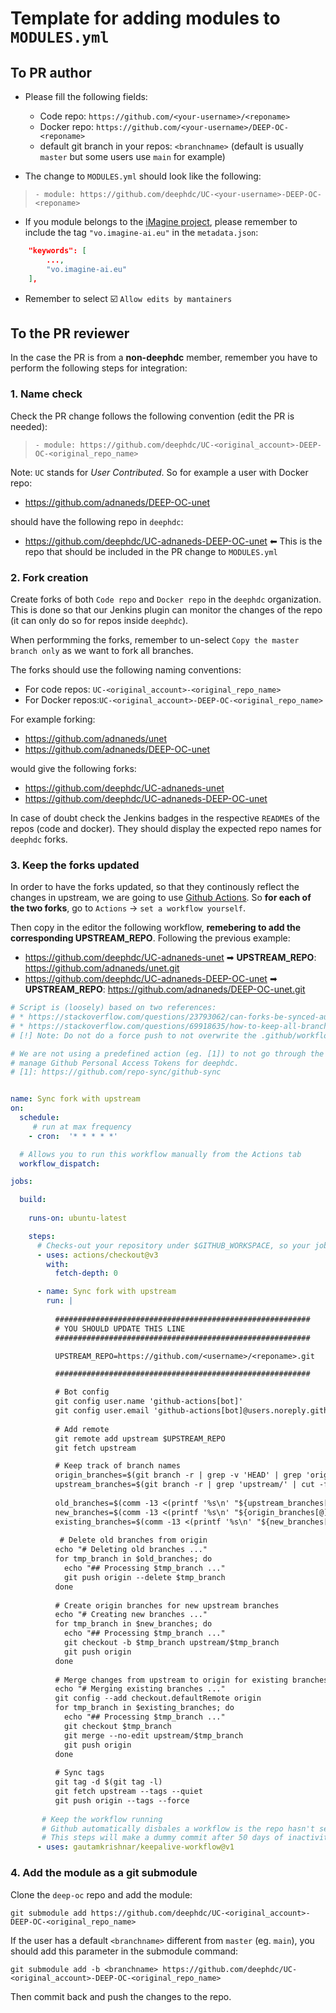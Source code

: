 # Template for adding modules to `MODULES.yml`


## To PR author

* Please fill the following fields:
  - Code repo: `https://github.com/<your-username>/<reponame>`
  - Docker repo: `https://github.com/<your-username>/DEEP-OC-<reponame>`
  - default git branch in your repos: `<branchname>` (default is usually `master` but some users use `main` for example) 

* The change to `MODULES.yml` should look like the following:
> `- module: https://github.com/deephdc/UC-<your-username>-DEEP-OC-<reponame>`

* If you module belongs to the [iMagine project](https://www.imagine-ai.eu/), please remember to include the tag `"vo.imagine-ai.eu"` in the `metadata.json`:
```json
    "keywords": [
        ...,
        "vo.imagine-ai.eu"
    ],
```

* Remember to select :ballot_box_with_check: `Allow edits by mantainers`


## To the PR reviewer
  
In the case the PR is from a **non-deephdc** member, remember you have to perform the following steps for integration:

### 1. Name check

Check the PR change follows the following convention (edit the PR is needed):

> `- module: https://github.com/deephdc/UC-<original_account>-DEEP-OC-<original_repo_name>`

Note: `UC` stands for _User Contributed_.
So for example a user with Docker repo:
- https://github.com/adnaneds/DEEP-OC-unet

should have the following repo in `deephdc`:
- https://github.com/deephdc/UC-adnaneds-DEEP-OC-unet ⬅ This is the repo that should be included in the PR change to `MODULES.yml`

### 2. Fork creation

Create forks of both `Code repo` and `Docker repo` in the `deephdc` organization. 
This is done so that our Jenkins plugin can monitor the changes of the repo (it can only do so for repos inside `deephdc`).

When performming the forks, remember to un-select `Copy the master branch only` as we want to fork all branches.

The forks should use the following naming conventions:
- For code repos: `UC-<original_account>-<original_repo_name>`
- For Docker repos:`UC-<original_account>-DEEP-OC-<original_repo_name>`

For example forking:
- https://github.com/adnaneds/unet
- https://github.com/adnaneds/DEEP-OC-unet

would give the following forks:
- https://github.com/deephdc/UC-adnaneds-unet
- https://github.com/deephdc/UC-adnaneds-DEEP-OC-unet

In case of doubt check the Jenkins badges in the respective `README`s of the repos (code and docker). They should display the expected repo names for `deephdc` forks.

### 3. Keep the forks updated

In order to have the forks updated, so that they continously reflect the changes in upstream, we are going to use [Github Actions](https://github.com/features/actions).
So **for each of the two forks**, go to `Actions` &#8594; `set a workflow yourself`.

Then copy in the editor the following workflow, **remebering to add the corresponding UPSTREAM_REPO**. Following the previous example:
- https://github.com/deephdc/UC-adnaneds-unet ➡ **UPSTREAM_REPO**: https://github.com/adnaneds/unet.git
- https://github.com/deephdc/UC-adnaneds-DEEP-OC-unet ➡ **UPSTREAM_REPO**: https://github.com/adnaneds/DEEP-OC-unet.git

```yaml
# Script is (loosely) based on two references:
# * https://stackoverflow.com/questions/23793062/can-forks-be-synced-automatically-in-github
# * https://stackoverflow.com/questions/69918635/how-to-keep-all-branches-and-tags-in-sync-in-a-fork-or-mirror-repo
# [!] Note: Do not do a force push to not overwrite the .github/workflow/main.yml file.

# We are not using a predefined action (eg. [1]) to not go through the hassle of having to
# manage Github Personal Access Tokens for deephdc.
# [1]: https://github.com/repo-sync/github-sync


name: Sync fork with upstream
on:
  schedule:
     # run at max frequency
    - cron:  '* * * * *'

  # Allows you to run this workflow manually from the Actions tab
  workflow_dispatch:

jobs:

  build:
    
    runs-on: ubuntu-latest

    steps:
      # Checks-out your repository under $GITHUB_WORKSPACE, so your job can access it
      - uses: actions/checkout@v3
        with:
          fetch-depth: 0

      - name: Sync fork with upstream
        run: |
          
          #########################################################
          # YOU SHOULD UPDATE THIS LINE
          #########################################################

          UPSTREAM_REPO=https://github.com/<username>/<reponame>.git

          #########################################################

          # Bot config
          git config user.name 'github-actions[bot]'
          git config user.email 'github-actions[bot]@users.noreply.github.com'
                    
          # Add remote
          git remote add upstream $UPSTREAM_REPO
          git fetch upstream

          # Keep track of branch names
          origin_branches=$(git branch -r | grep -v 'HEAD' | grep 'origin/' | cut -f 2 -d '/')
          upstream_branches=$(git branch -r | grep 'upstream/' | cut -f 2 -d '/')
          
          old_branches=$(comm -13 <(printf '%s\n' "${upstream_branches[@]}" | LC_ALL=C sort) <(printf '%s\n' "${origin_branches[@]}" | LC_ALL=C sort))
          new_branches=$(comm -13 <(printf '%s\n' "${origin_branches[@]}" | LC_ALL=C sort) <(printf '%s\n' "${upstream_branches[@]}" | LC_ALL=C sort))
          existing_branches=$(comm -13 <(printf '%s\n' "${new_branches[@]}" | LC_ALL=C sort) <(printf '%s\n' "${upstream_branches[@]}" | LC_ALL=C sort))
          
           # Delete old branches from origin
          echo "# Deleting old branches ..."
          for tmp_branch in $old_branches; do
            echo "## Processing $tmp_branch ..."
            git push origin --delete $tmp_branch
          done
          
          # Create origin branches for new upstream branches
          echo "# Creating new branches ..."
          for tmp_branch in $new_branches; do
            echo "## Processing $tmp_branch ..."
            git checkout -b $tmp_branch upstream/$tmp_branch
            git push origin
          done
          
          # Merge changes from upstream to origin for existing branches
          echo "# Merging existing branches ..."
          git config --add checkout.defaultRemote origin
          for tmp_branch in $existing_branches; do
            echo "## Processing $tmp_branch ..."
            git checkout $tmp_branch
            git merge --no-edit upstream/$tmp_branch
            git push origin
          done
          
          # Sync tags
          git tag -d $(git tag -l)
          git fetch upstream --tags --quiet
          git push origin --tags --force
	  
       # Keep the workflow running
       # Github automatically disbales a workflow is the repo hasn't seen activity in the last 60 days.
       # This steps will make a dummy commit after 50 days of inactivity to avoid the disabling.
      - uses: gautamkrishnar/keepalive-workflow@v1

```

### 4. Add the module as a git submodule

Clone the `deep-oc` repo and add the module:

```console
git submodule add https://github.com/deephdc/UC-<original_account>-DEEP-OC-<original_repo_name>
```

If the user has a default `<branchname>` different from `master` (eg. `main`), you should add this parameter in the submodule command:

```console
git submodule add -b <branchname> https://github.com/deephdc/UC-<original_account>-DEEP-OC-<original_repo_name>
```

Then commit back and push the changes to the repo.
